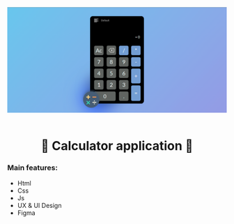 <img src="./img/png/Calculator Intro.png" width="900" alt="Calculator Intro">
<br>
<br>
<h1 align='center'>📲 Calculator application 📲</h1>

<h3>Main features:</h3>

 - Html
 - Css
 - Js
 - UX & UI Design
 - Figma
